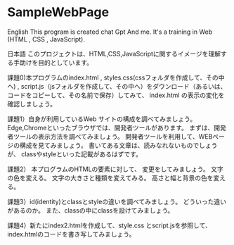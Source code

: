 # SampleWebPage
English
This program is created chat Gpt And me.
It's a training in Web (HTML , CSS , JavaScript).

日本語
このプロジェクトは、HTML,CSS,JavaScriptに関するイメージを理解する手助けを目的としています。

課題0)本プログラムのindex.html , styles.css(cssフォルダを作成して、その中へ) , script.js（jsフォルダを作成して、その中へ）をダウンロード（あるいは、コードをコピーして、その名前で保存）してみて、
index.html の表示の変化を確認しましょう。

課題1）自身が利用しているWeb サイトの構成を調べてみましょう。
Edge,Chromeといったブラウザでは、開発者ツールがあります。
まずは、開発者ツールの表示方法を調べてみましょう。
開発者ツールを利用して、WEBページの構成を見てみましょう。
書いてある文章は、読みなれないものでしょうが、
classやstyleといった記載があるはずです。

課題2）
本プログラムのHTMLの要素に対して、
変更をしてみましょう。
文字の色を変える。
文字の大きさと種類を変えてみる。
高さと幅と背景の色を変える。

課題3）id(identity)とclassとstyleの違いを調べてみましょう。
どういった違いがあるのか。
また、classの中にclassを設けてみましょう。

課題4）新たにindex2.htmlを作成して、style.css とscript.jsを参照して、index.htmlのコードを書き写してみましょう。

